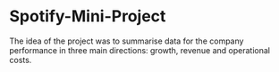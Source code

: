 # Spotify-Mini-Project
The  idea of the project was to summarise data  for the company performance in three main directions: growth, revenue and operational costs. 
